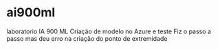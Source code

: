 # ai900ml

laboratorio IA 900 ML
Criação de modelo no Azure e teste
Fiz o passo a passo mas deu erro na criação do ponto de extremidade
